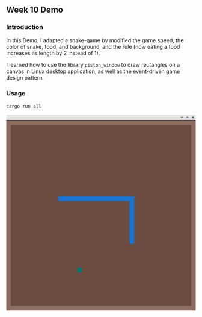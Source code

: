 ## Week 10 Demo

### Introduction

In this Demo, I adapted a snake-game by modified the game speed, the color of snake, food, and background, and the rule (now eating a food increases its length by 2 instead of 1).

I learned how to use the library ```piston_window``` to draw rectangles on a canvas in Linux desktop application, as well as the event-driven game design pattern.

### Usage

```sh
cargo run all
```


![](../images/demo10.png)

